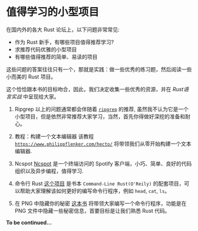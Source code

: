 # 值得学习的小型项目
在国内外的各大 Rust 论坛上，以下问题非常常见: 

- 作为 Rust 新手，有哪些项目值得推荐学习?
- 求推荐代码优雅的小型项目
- 有哪些值得推荐的简单、易读的项目

这些问题的答案往往只有一个，那就是实践：做一些优秀的练习题，然后阅读一些小而美的 Rust 项目。

这个恰恰跟本书的目标吻合，因此，我们决定收集一些优秀的资源，并在 _Rust语言实战_ 中呈现给大家。

1. Ripgrep
以上的问题通常都会伴随着 [`ripgrep`](https://github.com/BurntSushi/ripgrep) 的推荐, 虽然我不认为它是一个小型项目，但是依然非常推荐大家学习，当然，首先你得做好深挖的准备和耐心。

2. 教程：构建一个文本编辑器
该教程 [`https://www.philippflenker.com/hecto/`](https://www.philippflenker.com/hecto/) 将带领我们从零开始构建一个文本编辑器.

3. Ncspot
[Ncspot](https://github.com/hrkfdn/ncspot) 是一个终端访问的 Spotify 客户端，小巧、简单、良好的代码组织以及异步编程，值得学习.

4. 命令行 Rust
[这个项目](https://github.com/kyclark/command-line-rust) 是书本 `Command-Line Rust(O'Reily)` 的配套项目，可以帮助大家理解该如何更好的编写命令行程序，例如 `head`, `cat`, `ls`。

5. 在 PNG 中隐藏你的秘密
[这本书](https://picklenerd.github.io/pngme_book/) 将带领大家编写一个命令行程序，功能是在 PNG 文件中隐藏一些秘密信息，首要目标是让我们熟悉 Rust 代码。


**To be continued...**
